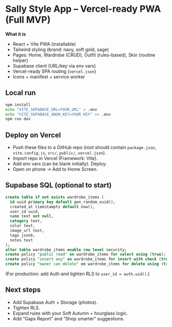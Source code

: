 
# Sally Style App – Vercel-ready PWA (Full MVP)

**What it is**
- React + Vite PWA (installable)
- Tailwind styling (brand: navy, soft gold, sage)
- Pages: Home, Wardrobe (CRUD), Outfit (rules-based), Skin (routine helper)
- Supabase client (URL/key via env vars)
- Vercel-ready SPA routing (`vercel.json`)
- Icons + manifest + service worker

## Local run
```bash
npm install
echo "VITE_SUPABASE_URL=YOUR_URL" > .env
echo "VITE_SUPABASE_ANON_KEY=YOUR_KEY" >> .env
npm run dev
```

## Deploy on Vercel
- Push these files to a GitHub repo (root should contain `package.json`, `vite.config.js`, `src/`, `public/`, `vercel.json`).
- Import repo in Vercel (Framework: Vite).
- Add env vars (can be blank initially). Deploy.
- Open on phone → Add to Home Screen.

## Supabase SQL (optional to start)
```sql
create table if not exists wardrobe_items (
  id uuid primary key default gen_random_uuid(),
  created_at timestamptz default now(),
  user_id uuid,
  name text not null,
  category text,
  color text,
  image_url text,
  tags jsonb,
  notes text
);
alter table wardrobe_items enable row level security;
create policy "public read" on wardrobe_items for select using (true);
create policy "insert any" on wardrobe_items for insert with check (true);
create policy "owner can delete" on wardrobe_items for delete using (true);
```
(For production: add Auth and tighten RLS to `user_id = auth.uid()`.)

## Next steps
- Add Supabase Auth + Storage (photos).
- Tighten RLS.
- Expand rules with your Soft Autumn + hourglass logic.
- Add “Gaps Report” and “Shop smarter” suggestions.
